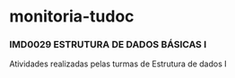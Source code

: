 # monitoria-tudoc

### IMD0029	ESTRUTURA DE DADOS BÁSICAS I

Atividades realizadas pelas turmas de Estrutura de dados I
